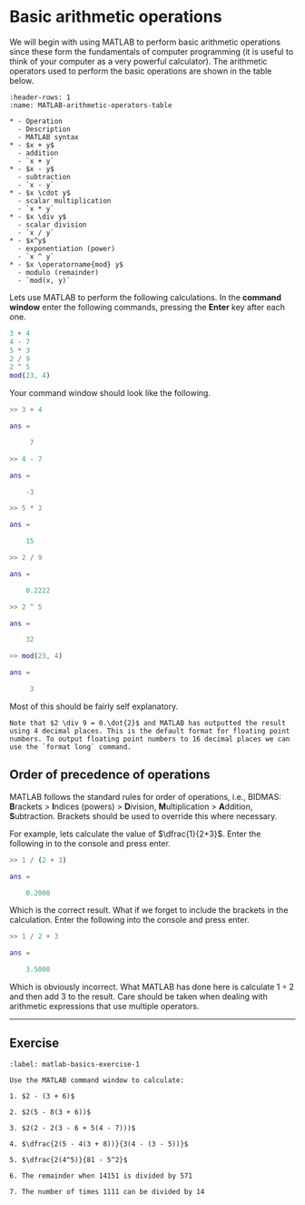 # Basic arithmetic operations

We will begin with using MATLAB to perform basic arithmetic operations since these form the fundamentals of computer programming (it is useful to think of your computer as a very powerful calculator). The arithmetic operators used to perform the basic operations are shown in the table below.

```{list-table} Arithmetic operations in MATLAB
:header-rows: 1
:name: MATLAB-arithmetic-operators-table

* - Operation
  - Description
  - MATLAB syntax
* - $x + y$
  - addition
  - `x + y`
* - $x - y$
  - subtraction
  - `x - y`
* - $x \cdot y$
  - scalar multiplication
  - `x * y`
* - $x \div y$
  - scalar division
  - `x / y`
* - $x^y$
  - exponentiation (power)
  - `x ^ y`
* - $x \operatorname{mod} y$ 
  - modulo (remainder)
  - `mod(x, y)`
```

Lets use MATLAB to perform the following calculations. In the **command window** enter the following commands, pressing the **Enter** key after each one.

```matlab
3 + 4
4 - 7
5 * 3
2 / 9
2 ^ 5
mod(23, 4)
```

Your command window should look like the following.

```matlab
>> 3 + 4

ans =

     7

>> 4 - 7

ans =

    -3

>> 5 * 3

ans =

    15

>> 2 / 9

ans =

    0.2222

>> 2 ^ 5

ans =

    32

>> mod(23, 4)

ans =

     3
```

Most of this should be fairly self explanatory.

```{note}
Note that $2 \div 9 = 0.\dot{2}$ and MATLAB has outputted the result using 4 decimal places. This is the default format for floating point numbers. To output floating point numbers to 16 decimal places we can use the `format long` command.
```

## Order of precedence of operations

MATLAB follows the standard rules for order of operations, i.e., BIDMAS: **B**rackets > **I**ndices (powers) > **D**ivision, **M**ultiplication > **A**ddition, **S**ubtraction. Brackets should be used to override this where necessary.

For example, lets calculate the value of $\dfrac{1}{2+3}$. Enter the following in to the console and press enter.

```matlab
>> 1 / (2 + 3)

ans =

    0.2000
```

Which is the correct result. What if we forget to include the brackets in the calculation. Enter the following into the console and press enter.

```matlab
>> 1 / 2 + 3

ans =

    3.5000
```

Which is obviously incorrect. What MATLAB has done here is calculate $1 \div 2$ and then add 3 to the result. Care should be taken when dealing with arithmetic expressions that use multiple operators.

---

## Exercise

```{exercise}
:label: matlab-basics-exercise-1

Use the MATLAB command window to calculate:

1. $2 - (3 + 6)$

2. $2(5 - 8(3 + 6))$

3. $2(2 - 2(3 - 6 + 5(4 - 7)))$

4. $\dfrac{2(5 - 4(3 + 8))}{3(4 - (3 - 5))}$

5. $\dfrac{2(4^5)}{81 - 5^2}$

6. The remainder when 14151 is divided by 571

7. The number of times 1111 can be divided by 14
```
